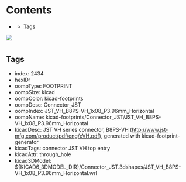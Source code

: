 



Contents
========

* [](#)
	* [Tags](#tags)
  
![][im]
# 

## Tags

- index: 2434
- hexID: 
- oompType: FOOTPRINT
- oompSize: kicad
- oompColor: kicad-footprints
- oompDesc: Connector_JST
- oompIndex: JST_VH_B8PS-VH_1x08_P3.96mm_Horizontal
- oompName: kicad-footprints/Connector_JST/JST_VH_B8PS-VH_1x08_P3.96mm_Horizontal
- kicadDesc: JST VH series connector, B8PS-VH (http://www.jst-mfg.com/product/pdf/eng/eVH.pdf), generated with kicad-footprint-generator
- kicadTags: connector JST VH top entry
- kicadAttr: through_hole
- kicad3DModel: ${KICAD6_3DMODEL_DIR}/Connector_JST.3dshapes/JST_VH_B8PS-VH_1x08_P3.96mm_Horizontal.wrl



[im]: image.png
